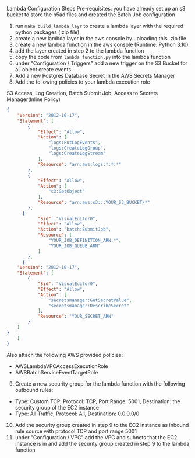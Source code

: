 




Lambda Configuration Steps
Pre-requisites: you have already set up an s3 bucket to store the h5ad files and created the Batch Job configuration

1. run `make build_lambda_layr` to create a lambda layer with the required python packages (.zip file)
2. create a new lambda layer in the aws console by uploading this .zip file
3. create a new lambda function in the aws console (Runtime: Python 3.10)
4. add the layer created in step 2 to the lambda function
5. copy the code from `lambda_function.py` into the lambda function
6. under "Configuration / Triggers" add a new trigger on the S3 Bucket for all object create events
7. Add a new Postgres Database Secret in the AWS Secrets Manager
8. Add the following policies to your lambda execution role

S3 Access, Log Creation, Batch Submit Job, Access to Secrets Manager(Inline Policy)
```json
{
    "Version": "2012-10-17",
    "Statement": [
        {
            "Effect": "Allow",
            "Action": [
                "logs:PutLogEvents",
                "logs:CreateLogGroup",
                "logs:CreateLogStream"
            ],
            "Resource": "arn:aws:logs:*:*:*"
        },
        {
            "Effect": "Allow",
            "Action": [
                "s3:GetObject"
            ],
            "Resource": "arn:aws:s3:::YOUR_S3_BUCKET/*"
        },
      {
            "Sid": "VisualEditor0",
            "Effect": "Allow",
            "Action": "batch:SubmitJob",
            "Resource": [
                "YOUR_JOB_DEFINITION_ARN:*",
                "YOUR_JOB_QUEUE_ARN"
            ]
        },
      {
    "Version": "2012-10-17",
    "Statement": [
        {
            "Sid": "VisualEditor0",
            "Effect": "Allow",
            "Action": [
                "secretsmanager:GetSecretValue",
                "secretsmanager:DescribeSecret"
            ],
            "Resource": "YOUR_SECRET_ARN"
        }
    ]
}
    ]
}
```

Also attach the following AWS provided policies: 
- AWSLambdaVPCAccessExecutionRole
- AWSBatchServiceEventTargetRole


9. Create a new security group for the lambda function with the following outbound rules:
- Type: Custom TCP, Protocol: TCP, Port Range: 5001, Destination: the security group of the EC2 instance
- Type: All Traffic, Protocol: All, Destination: 0.0.0.0/0

10. Add the security group created in step 9 to the EC2 instance as inbound rule source with protocol TCP and port range 5001
11. under "Configuration / VPC" add the VPC and subnets that the EC2 instance is in and add the security group created in step 9 to the lambda function


